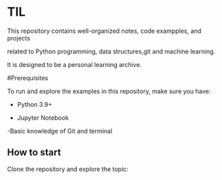 # TIL

This repository contains well-organized notes, code exampples, and projects

related to Python programming, data structures,git  and machine learning.

It is designed to be a personal learning archive.

#Prerequisites

To run and explore the examples in this repository, make sure you have:

- Python 3.9+

- Jupyter Notebook

-Basic knowledge of Git and terminal


## How to start

Clone the repository and explore the topic: 

